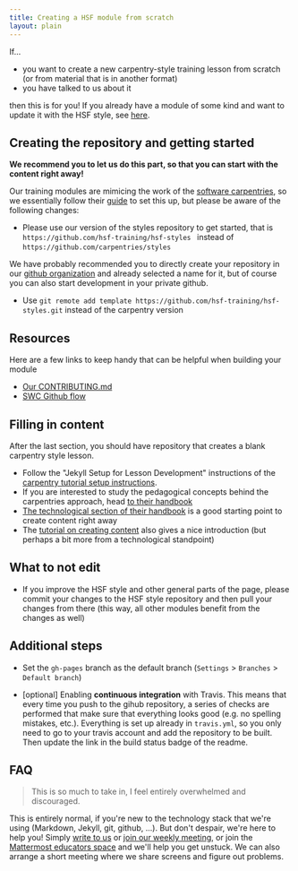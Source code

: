 ```yaml
---
title: Creating a HSF module from scratch
layout: plain
---
```


If...

* you want to create a new carpentry-style training lesson from scratch (or from material that is in another format)
* you have talked to us about it

then this is for you! If you already have a module of some kind and want to update it with the HSF style, see [here](howto-update-module-style).

Creating the repository and getting started
-------------------------------------------

**We recommend you to let us do this part, so that you can start with the content right away!**

Our training modules are mimicing the work of the [software carpentries](https://software-carpentry.org/), so we essentially follow their [guide](https://carpentries.github.io/lesson-example/) to set this up, but please be aware of the following changes:

* Please use our version of the styles repository to get started, that is ``https://github.com/hsf-training/hsf-styles `` instead of ``https://github.com/carpentries/styles``

We have probably recommended you to directly create your repository in our [github organization](https://github.com/hsf-training) and already selected a name for it, but of course you can also start development in your private github.

* Use ``git remote add template https://github.com/hsf-training/hsf-styles.git`` instead of the carpentry version

Resources
----------
Here are a few links to keep handy that can be helpful when building your module
  - [Our CONTRIBUTING.md](https://github.com/carpentries/lesson-example/blob/gh-pages/CONTRIBUTING.md)
  - [SWC Github flow](https://github.com/dmgt/swc_github_flow/blob/master/for_novice_contributors.md)

Filling in content
------------------

After the last section, you should have repository that creates a blank carpentry style lesson.

* Follow the "Jekyll Setup for Lesson Development" instructions of the [carpentry tutorial setup instructions](https://carpentries.github.io/lesson-example/setup.html).
* If you are interested to study the pedagogical concepts behind the carpentries approach, head [to their handbook](https://carpentries.github.io/curriculum-development/)
* [The technological section of their handbook](https://carpentries.github.io/curriculum-development/technological-introductions.html) is a good starting point to create content right away
* The [tutorial on creating content](https://carpentries.github.io/lesson-example/02-tooling/index.html) also gives a nice introduction (but perhaps a bit more from a technological standpoint)

What to not edit
----------------

* If you improve the HSF style and other general parts of the page, please commit your changes to the HSF style repository and then pull your changes from there (this way, all other modules benefit from the changes as well)

Additional steps
----------------

* Set the ``gh-pages`` branch as the default branch (``Settings`` > ``Branches`` > ``Default branch``)

* [optional] Enabling **continuous integration** with Travis. This means that every time you push to the gihub repository, a series of checks are performed that make sure that everything looks good (e.g. no spelling mistakes, etc.). Everything is set up already in ``travis.yml``, so you only need to go to your travis account and add the repository to be built. Then update the link in the build status badge of the readme.

FAQ
---

> This is so much to take in, I feel entirely overwhelmed and discouraged. 

This is entirely normal, if you're new to the technology stack that we're using (Markdown, Jekyll, git, github, ...). But don't despair, we're here to help you! Simply [write to us](mailto:hsf-training-wg@googlegroups.com) or [join our weekly meeting](https://indico.cern.ch/category/10294/), or join the [Mattermost educators space](https://mattermost.web.cern.ch/signup_user_complete/?id=t9zkdocffbbozqcdy193myre8y) and we'll help you get unstuck. We can also arrange a short meeting where we share screens and figure out problems.
